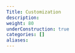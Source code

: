 ```yaml
---
Title: Customization
description:
weight: 80
underConstruction: true
categories: []
aliases:
---
```


